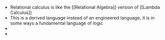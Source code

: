 - Relational calculus is like the [[Relational Algebra]] version of [[Lambda Calculus]]
- This is a derived language instead of an engineered language, it is in some ways a fundamental language of logic
-
-